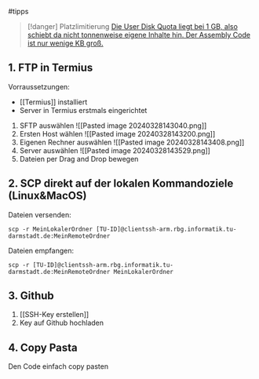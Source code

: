  #tipps

> [!danger] Platzlimitierung
> [Die User Disk Quota liegt bei 1 GB, also schiebt da nicht tonnenweise eigene Inhalte hin. Der Assembly Code ist nur wenige KB groß.](https://support.rbg.informatik.tu-darmstadt.de/wiki/de/doku/computerhilfe/quota)

## 1. FTP in Termius
Vorraussetzungen:
- [[Termius]] installiert
- Server in Termius erstmals eingerichtet

1. SFTP auswählen
![[Pasted image 20240328143040.png]]
2. Ersten Host wählen
![[Pasted image 20240328143200.png]]
3. Eigenen Rechner auswählen
![[Pasted image 20240328143408.png]]
4. Server auswählen
![[Pasted image 20240328143529.png]]
5. Dateien per Drag and Drop bewegen
## 2. SCP direkt auf der lokalen Kommandoziele (Linux&MacOS)
Dateien versenden:
```shell
scp -r MeinLokalerOrdner [TU-ID]@clientssh-arm.rbg.informatik.tu-darmstadt.de:MeinRemoteOrdner
```
Dateien empfangen:
```shell
scp -r [TU-ID]@clientssh-arm.rbg.informatik.tu-darmstadt.de:MeinRemoteOrdner MeinLokalerOrdner
```
## 3. Github
1. [[SSH-Key erstellen]]
2. Key auf Github hochladen
## 4. Copy Pasta
Den Code einfach copy pasten